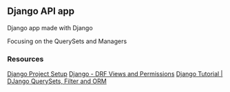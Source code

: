 ## Django API app

Django app made with Django

Focusing on the QuerySets and Managers

### Resources

[Django Project Setup](https://www.youtube.com/watch?v=c8wy96eAHOs&pp=wgIGCgQQAhgB)
[Django - DRF Views and Permissions](https://www.youtube.com/watch?v=dt42L4N_DdY&pp=wgIGCgQQAhgB2/)
[Django Tutorial | DJango QuerySets, Filter and ORM](https://www.programink.com/django-tutorial/django-queryset.html)
